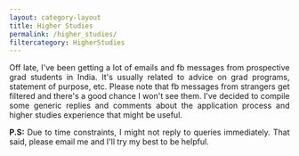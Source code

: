 ```yaml
---
layout: category-layout
title: Higher Studies
permalink: /higher_studies/
filtercategory: HigherStudies
---
```


<p align="justify"> Off late, I've been getting a lot of emails and fb messages from prospective grad students in India. It's usually related to advice on grad programs, statement of purpose, etc. Please note that fb messages from strangers get filtered and there's a good chance I won't see them. I've decided to compile some generic replies and comments about the application process and higher studies experience that might be useful. </p>

<p align="justify"> <b>P.S:</b> Due to time constraints, I might not reply to queries immediately. That said, please email me and I'll try my best to be helpful. </p>  